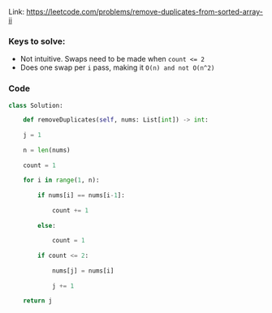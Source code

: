 Link: https://leetcode.com/problems/remove-duplicates-from-sorted-array-ii

### Keys to solve:
- Not intuitive. Swaps need to be made when `count <= 2`
- Does one swap per `i` pass, making it `O(n) and not O(n^2)`

### Code
```python
class Solution:

	def removeDuplicates(self, nums: List[int]) -> int:
	
	j = 1
	
	n = len(nums)
	
	count = 1
	
	for i in range(1, n):
	
		if nums[i] == nums[i-1]:
		
			count += 1
	
		else:
	
			count = 1
	
		if count <= 2:
	
			nums[j] = nums[i]
	
			j += 1
	
	return j

```